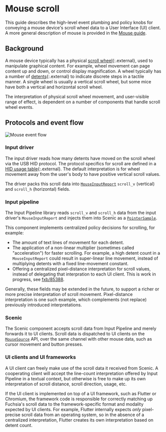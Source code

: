 # Mouse scroll

This guide describes the high-level event plumbing and policy knobs for
conveying a mouse device's scroll wheel data to a User Interface (UI) client. A
more general description of mouse is provided in the
[Mouse guide](/docs/concepts/ui/input/mouse.md).

## Background

A mouse device typically has a physical
[scroll wheel](https://en.wikipedia.org/wiki/Scroll_wheel){:.external}, used to manipulate
graphical content. For example, wheel movement can page content up and down, or
control display magnification. A wheel typically has a number of
[detents](https://en.wikipedia.org/wiki/Detent){:.external} to indicate discrete steps in a
tactile manner. A single wheel is usually a vertical scroll wheel, but some mice
have both a vertical and horizontal scroll wheel.

The interpretation of physical scroll wheel movement, and user-visible range of
effect, is dependent on a number of components that handle scroll wheel events.

## Protocols and event flow

![Mouse event flow](images/mouse-event-flow.png)

### Input driver

The input driver reads how many detents have moved on the scroll wheel via the
USB HID protocol. The protocol specifics for scroll are defined in a
[HID usage table](https://www.usb.org/hid){:.external}. The default interpretation is for
wheel movement away from the user's body to have positive vertical scroll
values.

The driver packs this scroll data into
[`MouseInputReport`](https://fuchsia.dev/reference/fidl/fuchsia.input.report#MouseInputReport)
`scroll_v` (vertical) and `scroll_h` (horizontal) fields.

### Input pipeline

The Input Pipeline library reads `scroll_v` and `scroll_h` data from the input
driver's `MouseInputReport` and injects them into Scenic as a
[`PointerSample`](https://fuchsia.dev/reference/fidl/fuchsia.ui.pointerinjector#PointerSample).

This component implements centralized policy decisions for scrolling, for
example:

*   The amount of text lines of movement for each detent.
*   The application of a non-linear multiplier (sometimes called "acceleration")
    for faster scrolling. For example, a high detent count in a
    `MouseInputReport` could result in super-linear line movement, instead of
    multiplying detents with a fixed line-movement constant.
*   Offering a centralized pixel-distance interpretation for scroll values,
    instead of delegating that interpration to each UI client. This is work in
    progress, see [fxb/85388](https://fxbug.dev/85388).

Generally, these fields may be extended in the future, to support a richer or
more precise interpretation of scroll movement. Pixel-distance interpretation is
one such example, which complements (not replace) previously introduced
interpretations.

### Scenic

The Scenic component accepts scroll data from Input Pipeline and merely forwards
it to UI clients. Scroll data is dispatched to UI clients on the
[`MouseSource`](https://fuchsia.dev/reference/fidl/fuchsia.ui.pointer#MouseSource)
API, over the same channel with other mouse data, such as cursor movement and
button presses.

### UI clients and UI frameworks

A UI client can freely make use of the scroll data it received from Scenic. A
cooperating client will accept the line-count interpretation offered by Input
Pipeline in a textual context, but otherwise is free to make up its own
interpretation of scroll distance, scroll direction, usage, etc.

If the UI client is implemented on top of a UI framework, such as Flutter or
Chromium, the framework code is responsible for correctly matching up Fuchsia's
scroll data to the framework-specific format and modality expected by UI
clients. For example, Flutter internally expects *only* pixel-precise scroll
data from an operating system, so in the absence of a centralized
interpretation, Flutter creates its own interpretation based on detent count.
